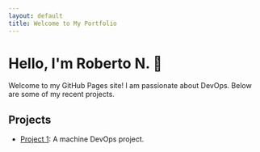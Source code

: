 ```yaml
---
layout: default
title: Welcome to My Portfolio
---
```


# Hello, I'm Roberto N. 👋

Welcome to my GitHub Pages site! I am passionate about DevOps. Below are some of my recent projects.

## Projects
- [Project 1](https://github.com/robert1oo/devops): A machine DevOps project.
